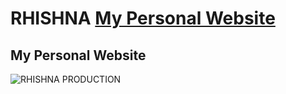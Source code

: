 # RHISHNA [My Personal Website ](https://ahmed-roshdy-1.github.io/Ahmed-Roshdy/)
## My Personal Website 
![RHISHNA PRODUCTION ]([https://ibb.co/RYhDLm3)
